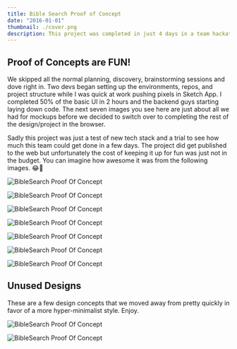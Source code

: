 ```yaml
---
title: Bible Search Proof of Concept
date: "2016-01-01"
thumbnail: ./cover.png
description: This project was completed in just 4 days in a team hackathon in Austin Texas.
---
```


## Proof of Concepts are FUN!

We skipped all the normal planning, discovery, brainstorming sessions and dove right in. Two devs began setting up the environments, repos, and project structure while I was quick at work pushing pixels in Sketch App. I completed 50% of the basic UI in 2 hours and the backend guys starting laying down code. The next seven images you see here are just about all we had for mockups before we decided to switch over to completing the rest of the design/project in the browser.

Sadly this project was just a test of new tech stack and a trial to see how much this team could get done in a few days. The project did get published to the web but unfortunately the cost of keeping it up for fun was just not in the budget. You can imagine how awesome it was from the following images. 😂🤯

<div class="kg-card kg-image-card kg-width-full">

![BibleSearch Proof Of Concept](./bs-poc-1.png)

</div>

<div class="kg-card kg-image-card kg-width-full">

![BibleSearch Proof Of Concept](./bs-poc-2.png)

</div>

<div class="kg-card kg-image-card kg-width-full">

![BibleSearch Proof Of Concept](./bs-poc-3.png)

</div>

<div class="kg-card kg-image-card kg-width-full">

![BibleSearch Proof Of Concept](./bs-poc-4.png)

</div>

<div class="kg-card kg-image-card kg-width-full">

![BibleSearch Proof Of Concept](./bs-poc-5.png)

</div>

<div class="kg-card kg-image-card kg-width-full">

![BibleSearch Proof Of Concept](./bs-poc-6.png)

</div>

<div class="kg-card kg-image-card kg-width-full">

![BibleSearch Proof Of Concept](./bs-poc-7.png)

</div>

## Unused Designs

These are a few design concepts that we moved away from pretty quickly in favor of a more hyper-minimalist style. Enjoy.

<div class="kg-card kg-image-card kg-width-full">

![BibleSearch Proof Of Concept](./unused-1.png)

![BibleSearch Proof Of Concept](./unused-2.png)

</div>
